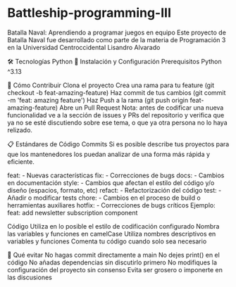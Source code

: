 # Battleship-programming-III
Batalla Naval: Aprendiendo a programar juegos en equipo   Este proyecto de Batalla Naval fue desarrollado como parte de la materia de Programación 3 en la Universidad Centroccidental Lisandro Alvarado

🛠️ Tecnologías
Python 
🔧 Instalación y Configuración
Prerequisitos
Python ^3.13

🤝 Cómo Contribuir
Clona el proyecto
Crea una rama para tu feature (git checkout -b feat-amazing-feature)
Haz commit de tus cambios (git commit -m 'feat: amazing feature')
Haz Push a la rama (git push origin feat-amazing-feature)
Abre un Pull Request
Nota: antes de codificar una nueva funcionalidad ve a la sección de issues y PRs del repositorio y verifica que ya no se esté discutiendo sobre ese tema, o que ya otra persona no lo haya relizado.

📋 Estándares de Código
Commits
Si es posible describe tus proyectos para que los mantenedores los puedan analizar de una forma más rápida y eficiente.

feat: - Nuevas características
fix: - Correcciones de bugs
docs: - Cambios en documentación
style: - Cambios que afectan el estilo del código y/o diseño (espacios, formato, etc)
refact: - Refactorización del código
test: - Añadir o modificar tests
chore: - Cambios en el proceso de build o herramientas auxiliares
hotfix: - Correcciones de bugs críticos
Ejemplo: feat: add newsletter subscription component

Código
Utiliza en lo posible el estilo de codificación configurado
Nombra las variables y funciones en camelCase
Utiliza nombres descriptivos en variables y funciones
Comenta tu código cuando solo sea necesario

🚫 Qué evitar
No hagas commit directamente a main
No dejes print() en el código
No añadas dependencias sin discutirlo primero
No modifiques la configuración del proyecto sin consenso
Evita ser grosero o imponerte en las discusiones
